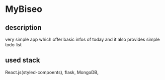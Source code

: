 # MyBiseo

## description
very simple app which offer basic infos of today and it also provides simple todo list

## used stack
React.js(styled-compoents), flask, MongoDB, 






